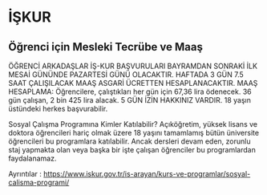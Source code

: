 # İŞKUR

## Öğrenci için Mesleki Tecrübe ve Maaş

ÖĞRENCİ ARKADAŞLAR İŞ-KUR BAŞVURULARI BAYRAMDAN SONRAKİ İLK MESAİ GÜNÜNDE PAZARTESİ GÜNÜ OLACAKTIR. HAFTADA 3 GÜN 7.5 SAAT ÇALIŞILACAK MAAŞ ASGARİ ÜCRETTEN HESAPLANACAKTIR. MAAŞ HESAPLAMA: Öğrencilere, çalıştıkları her gün için 67,36 lira ödenecek. 36 gün çalışan, 2 bin 425 lira alacak. 5 GÜN İZİN HAKKINIZ VARDIR. 18 yaşın üstündeki herkes başvurabilir.

Sosyal Çalışma Programına Kimler Katılabilir?
Açıköğretim, yüksek lisans ve doktora öğrencileri hariç olmak üzere 18 yaşını tamamlamış bütün üniversite öğrencileri bu programlara katılabilir. Ancak dersleri devam eden, zorunlu staj yapmakta olan veya başka bir işte çalışan öğrenciler bu programlardan faydalanamaz.

Ayrıntılar : <https://www.iskur.gov.tr/is-arayan/kurs-ve-programlar/sosyal-calisma-programi/>
